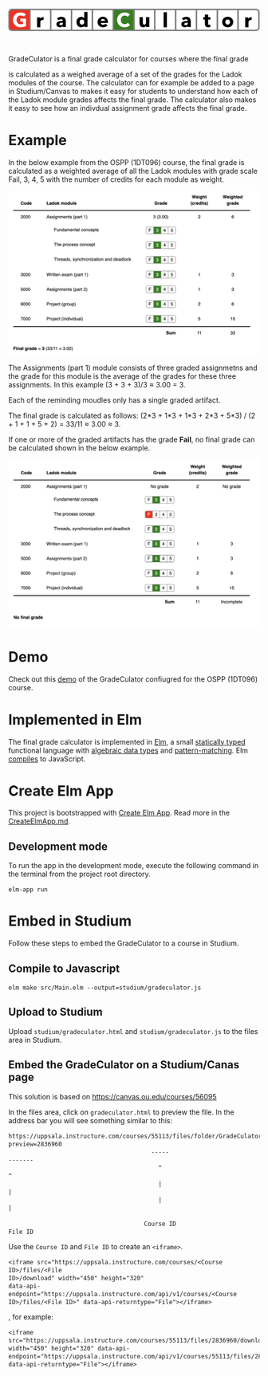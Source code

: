 <br/>

<img src="images/logo.png" style="margin-bottom: 30px"/>

GradeCulator is a final grade calculator for courses where the final grade

is calculated as a weighed average of a set of the grades for the Ladok modules
of the course. The calculator can for example be added to a page in
Studium/Canvas to makes it easy for students to understand how each of the Ladok
module grades affects the final grade. The calculator also makes it easy to see
how an indivdual assignment grade affects the final grade. 

# Example

In the below example from the OSPP (1DT096) course, the final grade is
calculated as a weighted average of all the Ladok modules with grade scale Fail,
3, 4, 5 with the number of credits for each module as weight. 

<p align="center">
<img src="images/ospp-example.png" width="700px"/>
</p>

The Assignments (part 1) module consists of three graded assignmetns and the grade
for this module is the average of the grades for these three assignments. In
this example (3 + 3 + 3)/3 ≈ 3.00 = 3.

Each of the reminding moudles only has a single graded artifact. 

The final grade is calculated as follows: 
(2\*3 + 1\*3 + 1\*3 + 2\*3 + 5\*3) / (2 + 1 + 1 + 5 + 2) =
33/11 ≈ 3.00 ≈ 3.

If one or more of the graded artifacts has the grade **Fail**, no final grade can be
calculated shown in the below example. 

<p align="center"r>
<img src="images/ospp-no-grade-example.png" width="700">
</p>

# Demo

Check out this [demo](demo/gradeculator.html) of the GradeCulator confiugred for
the OSPP (1DT096) course.  

# Implemented in Elm

The final grade calculator is implemented in [Elm][elm], a
small [statically typed][types] functional language with [algebraic data
types][custom-data-types] and [pattern-matching][pattern-matching].
Elm [compiles][elm-make] to JavaScript.

[elm]: https://elm-lang.org/
[types]: https://guide.elm-lang.org/types/
[custom-data-types]: https://guide.elm-lang.org/types/custom_types.html
[pattern-matching]: https://guide.elm-lang.org/types/pattern_matching.html
[elm-make]: https://guide.elm-lang.org/install/elm.html#elm-make

# Create Elm App

This project is bootstrapped with [Create Elm
App](https://github.com/halfzebra/create-elm-app). Read more in the [CreateElmApp.md](CreateElmApp.md).

## Development mode

To run the app in the development mode, execute the following command in the
terminal from the project root directory. 

```
elm-app run
```

# Embed in Studium

Follow these steps to embed the GradeCulator to a course in Studium. 

## Compile to Javascript

```
elm make src/Main.elm --output=studium/gradeculator.js
```

## Upload to Studium

Upload `studium/gradeculator.html` and `studium/gradeculator.js` to the files area in Studium.

## Embed the GradeCulator on a Studium/Canas page

This solution is based on https://canvas.ou.edu/courses/56095


In the files area, click on `gradeculator.html` to preview the file. In the
address bar you will see something similar to this:

``` shell
https://uppsala.instructure.com/courses/55113/files/folder/GradeCulator?preview=2836960
                                        -----                                   -------
                                          ^                                        ^
                                          |                                        |               
                                          |                                        |
                                         
                                      Course ID                                 File ID
```

Use the `Course ID` and `File ID` to create an `<iframe>`.
```
<iframe src="https://uppsala.instructure.com/courses/<Course ID>/files/<File
ID>/download" width="450" height="320"
data-api-endpoint="https://uppsala.instructure.com/api/v1/courses/<Course
ID>/files/<File ID>" data-api-returntype="File"></iframe>
```

, for example:

``` shell
<iframe src="https://uppsala.instructure.com/courses/55113/files/2836960/download" width="450" height="320" data-api-endpoint="https://uppsala.instructure.com/api/v1/courses/55113/files/2836960" data-api-returntype="File"></iframe>
```
